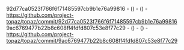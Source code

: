 92d77ca0523f766f6f71485597cb9b1e76a99816 -  () -  () - https://github.com/project-topaz/topaz/commit/92d77ca0523f766f6f71485597cb9b1e76a99816
9ac6769477b22b8c608ff4fdfd807c53e8f77c29 -  () -  () - https://github.com/project-topaz/topaz/commit/9ac6769477b22b8c608ff4fdfd807c53e8f77c29
